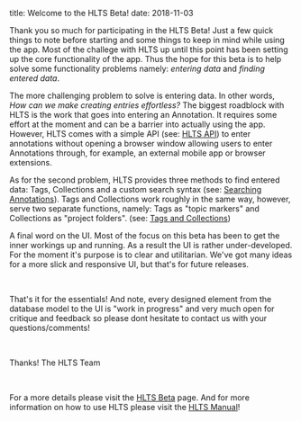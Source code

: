 title: Welcome to the HLTS Beta!
date: 2018-11-03

Thank you so much for participating in the HLTS Beta! Just a few quick things to note before starting and some things to keep in mind while using the app. Most of the challege with HLTS up until this point has been setting up the core functionality of the app. Thus the hope for this beta is to help solve some functionality problems namely: *entering data* and *finding entered data*.


The more challenging problem to solve is entering data. In other words, *How can we make creating entries effortless?* The biggest roadblock with HLTS is the work that goes into entering an Annotation. It requires some effort at the moment and can be a barrier into actually using the app. However, HLTS comes with a simple API (see: [HLTS API](/manual/main/#api)) to enter annotations without opening a browser window allowing users to enter Annotations through, for example, an external mobile app or browser extensions.


As for the second problem, HLTS provides three methods to find entered data: Tags, Collections and a custom search syntax (see: [Searching Annotations](/manual/main/#searching-annotations)). Tags and Collections work roughly in the same way, however, serve two separate functions, namely: Tags as "topic markers" and Collections as "project folders". (see: [Tags and Collections](/manual/main/#tags-and-collections))


A final word on the UI. Most of the focus on this beta has been to get the inner workings up and running. As a result the UI is rather under-developed. For the moment it's purpose is to clear and utilitarian. We've got many ideas for a more slick and responsive UI, but that's for future releases.

<br>

That's it for the essentials! And note, every designed element from the database model to the UI is "work in progress" and very much open for critique and feedback so please dont hesitate to contact us with your questions/comments!

<br>

Thanks!
The HLTS Team

<br>

For a more details please visit the [HLTS Beta](/beta/main) page. And for more information on how to use HLTS please visit the [HLTS Manual](/manual/main)!
